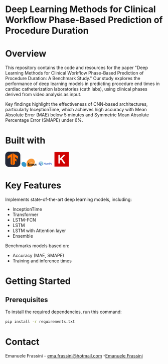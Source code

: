 # Deep Learning Methods for Clinical Workflow Phase-Based Prediction of Procedure Duration
# Overview
This repository contains the code and resources for the paper "Deep Learning Methods for Clinical Workflow Phase-Based Prediction of Procedure Duration: A Benchmark Study."
Our study explores the performance of deep learning models in predicting procedure end times in cardiac catheterization laboratories (cath labs), using clinical phases derived from video analysis as input.

Key findings highlight the effectiveness of CNN-based architectures, particularly InceptionTime, which achieves high accuracy with Mean Absolute Error (MAE) below 5 minutes and Symmetric Mean Absolute Percentage Error (SMAPE) under 6%.
# Built with
<img src="./pycache/TensorFlow-Dark.svg" width="48">  <img src="./pycache/Scikit_learn_logo_small.svg" width="48"> <img src="./pycache/NumPy_logo_2020.svg" width="48"> <img src="./pycache/Keras_logo.svg" width="48">  

# Key Features
Implements state-of-the-art deep learning models, including:
 * InceptionTime
 * Transformer
 * LSTM-FCN
 * LSTM
 * LSTM with Attention layer
 * Ensemble

Benchmarks models based on:
 * Accuracy (MAE, SMAPE)
 * Training and inference times

# Getting Started
## Prerequisites
To install the required dependencies, run this command:
  ```sh
  pip install -r requirements.txt
  ```

# Contact
Emanuele Frassini - ema.frassini@hotmail.com -[Emanuele Frassini](https://www.linkedin.com/in/emanuele-frassini-1a7a37208)